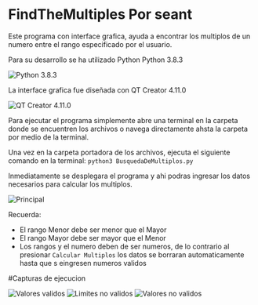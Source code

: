 # FindTheMultiples Por seant
Este programa con interface grafica, ayuda a encontrar los multiplos de un numero entre el rango especificado por el usuario.

Para su desarrollo se ha utilizado Python Python 3.8.3

![Python 3.8.3 ](https://raw.githubusercontent.com/seant-13/FindTheMultiples/master/Documentacion/Captura%20de%20pantalla%20de%202020-07-28%2013-27-11.png)

La interface grafica fue diseñada con QT Creator 4.11.0

![QT Creator 4.11.0 ](https://raw.githubusercontent.com/seant-13/FindTheMultiples/master/Documentacion/Captura%20de%20pantalla%20de%202020-07-28%2013-24-54.png)

Para ejecutar el programa simplemente abre una terminal en la carpeta donde se encuentren los archivos o navega directamente ahsta la carpeta por medio de la terminal.

Una vez en la carpeta portadora de los archivos, ejecuta el siguiente comando en la terminal: 
`
python3 BusquedaDeMultiplos.py
`

Inmediatamente se desplegara el programa y ahi podras ingresar los datos necesarios para calcular los multiplos.

![Principal](https://raw.githubusercontent.com/seant-13/FindTheMultiples/master/Documentacion/Captura%20de%20pantalla%20de%202020-07-28%2014-35-37.png)

Recuerda:

- El rango Menor debe ser menor que el Mayor
- El rango Mayor debe ser mayor que el Menor
- Los rangos y el numero deben de ser numeros, de lo contrario al presionar `Calcular Multiplos` los datos se borraran automaticamente hasta que s eingresen numeros validos

#Capturas de ejecucion

![Valores validos](https://raw.githubusercontent.com/seant-13/FindTheMultiples/master/Documentacion/Captura%20de%20pantalla%20de%202020-07-28%2013-34-11.png)
![Limites no validos](https://raw.githubusercontent.com/seant-13/FindTheMultiples/master/Documentacion/Captura%20de%20pantalla%20de%202020-07-28%2013-34-44.png)
![Valores no validos](https://raw.githubusercontent.com/seant-13/FindTheMultiples/master/Documentacion/Captura%20de%20pantalla%20de%202020-07-28%2013-35-00.png)
